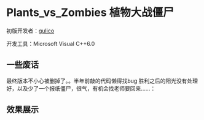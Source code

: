 # Plants_vs_Zombies 植物大战僵尸

初版开发者：[gulico](https://github.com/gulico)

开发工具：Microsoft Visual C++6.0

## 一些废话

最终版本不小心被删掉了。。半年前敲的代码懒得找bug
胜利之后的阳光没有处理好，以及少了一个报纸僵尸，很气，有机会找老师要回来……：

## 效果展示